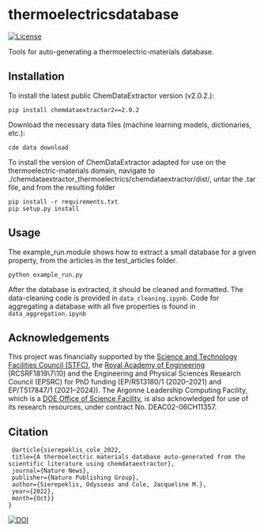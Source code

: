 # thermoelectricsdatabase

[![License](http://img.shields.io/:license-mit-blue.svg?style=flat-square)](https://github.com/odysie/thermoelectricsdb/blob/main/LICENSE)

Tools for auto-generating a thermoelectric-materials database.

## Installation

To install the latest public ChemDataExtractor version (v2.0.2.):
```
pip install chemdataextractor2==2.0.2
```

Download the necessary data files (machine learning models, dictionaries, etc.):
```
cde data download
```

To install the version of ChemDataExtractor adapted for use on the thermoelectric-materials domain, navigate to ./chemdataextractor_thermoelectrics/chemdataextractor/dist/,  untar the .tar file, and from the resulting folder
```
pip install -r requirements.txt
pip setup.py install
```

## Usage

The example_run.module shows how to extract a small database for a given property, from the articles in the test_articles folder.
```
python example_run.py
```

After the database is extracted, it should be cleaned and formatted. The data-cleaning code is provided in `data_cleaning.ipynb`. Code for aggregating a database with all five properties is found in `data_aggregation.ipynb`

## Acknowledgements

This project was financially supported by the <u>Science and Technology Facilities Council (STFC)</u>, the <u>Royal Academy of Engineering</u> (RCSRF1819\7\10) and the Engineering and Physical Sciences Research Council (EPSRC) for PhD funding (EP/R513180/1 (2020–2021) and EP/T517847/1 (2021–2024)). The Argonne Leadership Computing Facility, which is a <u>DOE Office of Science Facility</u>, is also acknowledged for use of its research resources, under contract No. DEAC02-06CH11357.

## Citation

```
 @article{sierepeklis_cole_2022,
 title={A thermoelectric materials database auto-generated from the scientific literature using chemdataextractor},
 journal={Nature News},
 publisher={Nature Publishing Group},
 author={Sierepeklis, Odysseas and Cole, Jacqueline M.},
 year={2022},
 month={Oct}} 
}
```
[![DOI](https://zenodo.org/badge/DOI/10.1038/s41597-022-01752-1.svg)](https://doi.org/10.1038/s41597-022-01752-1)